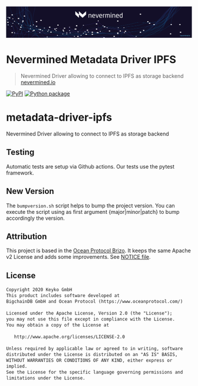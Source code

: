 [![banner](https://raw.githubusercontent.com/nevermined-io/assets/main/images/logo/banner_logo.png)](https://nevermined.io)


# Nevermined Metadata Driver IPFS

> Nevermined Driver allowing to connect to IPFS as storage backend
> [nevermined.io](https://nevermined.io/)


[![PyPI](https://img.shields.io/pypi/v/nevermined-metadata-driver-ipfs.svg)](https://pypi.org/project/nevermined-metadata-driver-ipfs/)
[![Python package](https://github.com/nevermined-io/metadata-driver-ipfs/workflows/Python%20package/badge.svg)](https://github.com/nevermined-io/metadata-driver-ipfs/actions)


# metadata-driver-ipfs
Nevermined Driver allowing to connect to IPFS as storage backend




## Testing

Automatic tests are setup via Github actions.
Our tests use the pytest framework.


## New Version

The `bumpversion.sh` script helps to bump the project version. You can execute
the script using as first argument {major|minor|patch} to bump accordingly the version.


## Attribution

This project is based in the [Ocean Protocol Brizo](https://github.com/nevermined-io/osmosis-ipfs-driver). It keeps the same Apache v2 License and adds some improvements.
See [NOTICE file](NOTICE).

## License

```text
Copyright 2020 Keyko GmbH
This product includes software developed at
BigchainDB GmbH and Ocean Protocol (https://www.oceanprotocol.com/)

Licensed under the Apache License, Version 2.0 (the "License");
you may not use this file except in compliance with the License.
You may obtain a copy of the License at

   http://www.apache.org/licenses/LICENSE-2.0

Unless required by applicable law or agreed to in writing, software
distributed under the License is distributed on an "AS IS" BASIS,
WITHOUT WARRANTIES OR CONDITIONS OF ANY KIND, either express or implied.
See the License for the specific language governing permissions and
limitations under the License.
```